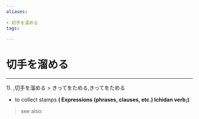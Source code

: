 ```yaml
---
aliases:
    
- 切手を溜める
tags:
    
---
```


# 切手を溜める
---
1).
,切手を溜める > きってをためる,きってをためる

- to collect stamps
**( Expressions (phrases, clauses, etc.) Ichidan verb;)**
> see also: 
            